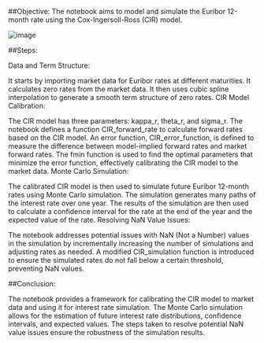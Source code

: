 ##Objective: The notebook aims to model and simulate the Euribor 12-month rate using the Cox-Ingersoll-Ross (CIR) model.


![image](https://github.com/user-attachments/assets/9fd587ef-5ca3-46e4-b755-e952406b77ef)


##Steps:

Data and Term Structure:

It starts by importing market data for Euribor rates at different maturities.
It calculates zero rates from the market data.
It then uses cubic spline interpolation to generate a smooth term structure of zero rates.
CIR Model Calibration:

The CIR model has three parameters: kappa_r, theta_r, and sigma_r.
The notebook defines a function CIR_forward_rate to calculate forward rates based on the CIR model.
An error function, CIR_error_function, is defined to measure the difference between model-implied forward rates and market forward rates.
The fmin function is used to find the optimal parameters that minimize the error function, effectively calibrating the CIR model to the market data.
Monte Carlo Simulation:

The calibrated CIR model is then used to simulate future Euribor 12-month rates using Monte Carlo simulation.
The simulation generates many paths of the interest rate over one year.
The results of the simulation are then used to calculate a confidence interval for the rate at the end of the year and the expected value of the rate.
Resolving NaN Value Issues:

The notebook addresses potential issues with NaN (Not a Number) values in the simulation by incrementally increasing the number of simulations and adjusting rates as needed.
A modified CIR_simulation function is introduced to ensure the simulated rates do not fall below a certain threshold, preventing NaN values.


##Conclusion:

The notebook provides a framework for calibrating the CIR model to market data and using it for interest rate simulation.
The Monte Carlo simulation allows for the estimation of future interest rate distributions, confidence intervals, and expected values.
The steps taken to resolve potential NaN value issues ensure the robustness of the simulation results.
